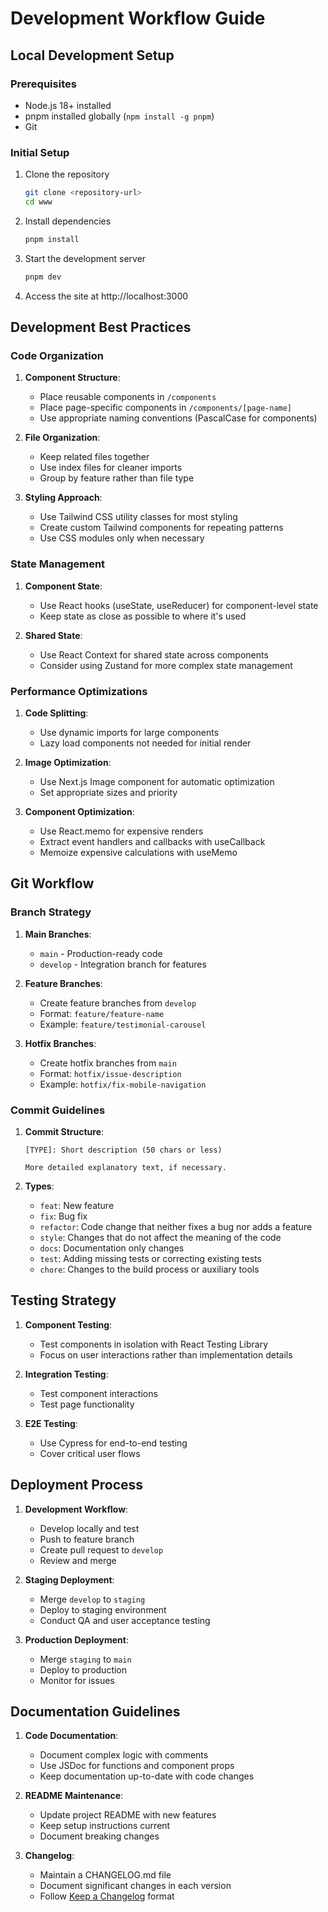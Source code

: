 # Development Workflow Guide

## Local Development Setup

### Prerequisites
- Node.js 18+ installed
- pnpm installed globally (`npm install -g pnpm`)
- Git

### Initial Setup
1. Clone the repository
   ```bash
   git clone <repository-url>
   cd www
   ```

2. Install dependencies
   ```bash
   pnpm install
   ```

3. Start the development server
   ```bash
   pnpm dev
   ```

4. Access the site at http://localhost:3000

## Development Best Practices

### Code Organization

1. **Component Structure**:
   - Place reusable components in `/components`
   - Place page-specific components in `/components/[page-name]`
   - Use appropriate naming conventions (PascalCase for components)

2. **File Organization**:
   - Keep related files together
   - Use index files for cleaner imports
   - Group by feature rather than file type

3. **Styling Approach**:
   - Use Tailwind CSS utility classes for most styling
   - Create custom Tailwind components for repeating patterns
   - Use CSS modules only when necessary

### State Management

1. **Component State**:
   - Use React hooks (useState, useReducer) for component-level state
   - Keep state as close as possible to where it's used

2. **Shared State**:
   - Use React Context for shared state across components
   - Consider using Zustand for more complex state management

### Performance Optimizations

1. **Code Splitting**:
   - Use dynamic imports for large components
   - Lazy load components not needed for initial render

2. **Image Optimization**:
   - Use Next.js Image component for automatic optimization
   - Set appropriate sizes and priority

3. **Component Optimization**:
   - Use React.memo for expensive renders
   - Extract event handlers and callbacks with useCallback
   - Memoize expensive calculations with useMemo

## Git Workflow

### Branch Strategy

1. **Main Branches**:
   - `main` - Production-ready code
   - `develop` - Integration branch for features

2. **Feature Branches**:
   - Create feature branches from `develop`
   - Format: `feature/feature-name`
   - Example: `feature/testimonial-carousel`

3. **Hotfix Branches**:
   - Create hotfix branches from `main`
   - Format: `hotfix/issue-description`
   - Example: `hotfix/fix-mobile-navigation`

### Commit Guidelines

1. **Commit Structure**:
   ```
   [TYPE]: Short description (50 chars or less)

   More detailed explanatory text, if necessary.
   ```

2. **Types**:
   - `feat`: New feature
   - `fix`: Bug fix
   - `refactor`: Code change that neither fixes a bug nor adds a feature
   - `style`: Changes that do not affect the meaning of the code
   - `docs`: Documentation only changes
   - `test`: Adding missing tests or correcting existing tests
   - `chore`: Changes to the build process or auxiliary tools

## Testing Strategy

1. **Component Testing**:
   - Test components in isolation with React Testing Library
   - Focus on user interactions rather than implementation details

2. **Integration Testing**:
   - Test component interactions
   - Test page functionality

3. **E2E Testing**:
   - Use Cypress for end-to-end testing
   - Cover critical user flows

## Deployment Process

1. **Development Workflow**:
   - Develop locally and test
   - Push to feature branch
   - Create pull request to `develop`
   - Review and merge

2. **Staging Deployment**:
   - Merge `develop` to `staging`
   - Deploy to staging environment
   - Conduct QA and user acceptance testing

3. **Production Deployment**:
   - Merge `staging` to `main`
   - Deploy to production
   - Monitor for issues

## Documentation Guidelines

1. **Code Documentation**:
   - Document complex logic with comments
   - Use JSDoc for functions and component props
   - Keep documentation up-to-date with code changes

2. **README Maintenance**:
   - Update project README with new features
   - Keep setup instructions current
   - Document breaking changes

3. **Changelog**:
   - Maintain a CHANGELOG.md file
   - Document significant changes in each version
   - Follow [Keep a Changelog](https://keepachangelog.com/) format
